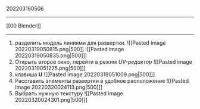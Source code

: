 202203190506
***
[[00 Blender]]
***
1. разделить модель линиями для развертки.
![[Pasted image 20220319050815.png|500]]
![[Pasted image 20220319050835.png|500]]]
2. Открыть второе окно, перейти в режим *UV-редактор*
![[Pasted image 20220319051225.png|500]]] 
3. клавиша **U**
![[Pasted image 20220319051009.png|500]]]
4. Расставить элементы развертки в удобное расположение
![[Pasted image 20220320024113.png|500]]]
5. Выбрать нужную текстуру
![[Pasted image 20220320024301.png|500]]]
